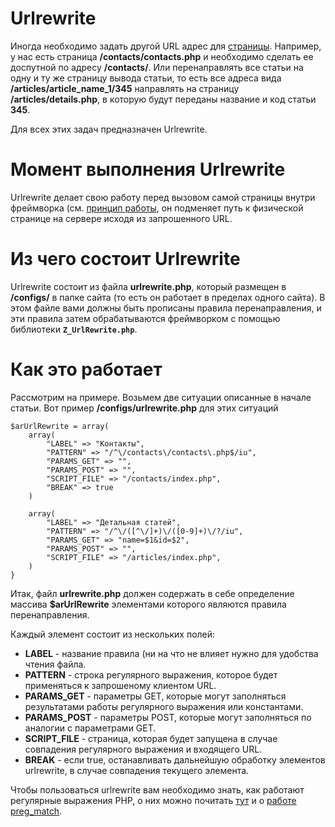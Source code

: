 # Urlrewrite #
Иногда необходимо задать другой URL адрес для [страницы](Pages.md). Например, у нас есть страница **/contacts/contacts.php** и необходимо сделать ее доспутной по адресу **/contacts/**. Или перенаправлять все статьи на одну и ту же страницу вывода статьи, то есть все адреса вида **/articles/article\_name\_1/345** направлять на страницу **/articles/details.php**, в которую будут переданы название и код статьи **345**.

Для всех этих задач предназначен Urlrewrite.

# Момент выполнения Urlrewrite #
Urlrewrite делает свою работу перед вызовом самой страницы внутри фреймворка (см. [принцип работы](PrinciplesOfWork.md), он подменяет путь к физической странице на сервере исходя из запрошенного URL.

# Из чего состоит Urlrewrite #
Urlrewrite состоит из файла **urlrewrite.php**, который размещен в **/configs/** в папке сайта (то есть он работает в пределах одного сайта). В этом файле вами должны быть прописаны правила перенаправления, и эти правила затем обрабатываются фреймворком с помощью библиотеки **`Z_UrlRewrite.php`**.

# Как это работает #
Рассмотрим на примере. Возьмем две ситуации описанные в начале статьи.
Вот пример **/configs/urlrewrite.php** для этих ситуаций
```
$arUrlRewrite = array(
    array(
        "LABEL" => "Контакты",
        "PATTERN" => "/^\/contacts\/contacts\.php$/iu",
        "PARAMS_GET" => "",
        "PARAMS_POST" => "",
        "SCRIPT_FILE" => "/contacts/index.php",
        "BREAK" => true
    )
    
    array(
        "LABEL" => "Детальная статей",
        "PATTERN" => "/^\/([^\/]+)\/([0-9]+)\/?/iu",
        "PARAMS_GET" => "name=$1&id=$2",
        "PARAMS_POST" => "",
        "SCRIPT_FILE" => "/articles/index.php",
    )
}
```

Итак, файл **urlrewrite.php** должен содержать в себе определение массива **$arUrlRewrite** элементами которого являются правила перенаправления.

Каждый элемент состоит из нескольких полей:
  * **LABEL** - название правила (ни на что не влияет нужно для удобства чтения файла.
  * **PATTERN** - строка регулярного выражения, которое будет применяться к запрошеному клиентом URL.
  * **PARAMS\_GET** - параметры GET, которые могут заполняться результатами работы регулярного выражения или константами.
  * **PARAMS\_POST** - параметры POST, которые могут заполняться по аналогии с параметрами GET.
  * **SCRIPT\_FILE** - страница, которая будет запущена в случае совпадения регулярного выражения и входящего URL.
  * **BREAK** - если true, останавливать дальнейшую обработку элементов urlrewrite, в случае совпадения текущего элемента.

Чтобы пользоваться urlrewrite вам необходимо знать, как работают регулярные выражения PHP, о них можно почитать [тут](http://www.php.net/manual/ru/pcre.pattern.php) и о [работе preg\_match](http://php.net/manual/ru/function.preg-match.php).
